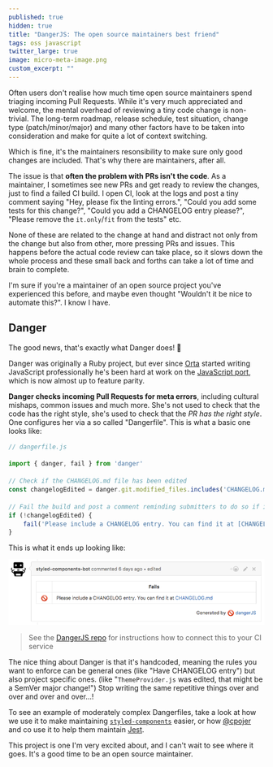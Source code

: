 ```yaml
---
published: true
hidden: true
title: "DangerJS: The open source maintainers best friend"
tags: oss javascript
twitter_large: true
image: micro-meta-image.png
custom_excerpt: ""
---
```


Often users don't realise how much time open source maintainers spend triaging incoming Pull Requests. While it's very much appreciated and welcome, the mental overhead of reviewing a tiny code change is non-trivial. The long-term roadmap, release schedule, test situation, change type (patch/minor/major) and many other factors have to be taken into consideration and make for quite a lot of context switching.

Which is fine, it's the maintainers resonsibility to make sure only good changes are included. That's why there are maintainers, after all.

The issue is that **often the problem with PRs isn't the code**. As a maintainer, I sometimes see new PRs and get ready to review the changes, just to find a failed CI build. I open CI, look at the logs and post a tiny comment saying "Hey, please fix the linting errors.", "Could you add some tests for this change?", "Could you add a CHANGELOG entry please?", "Please remove the `it.only`/`fit` from the tests" etc.

None of these are related to the change at hand and distract not only from the change but also from other, more pressing PRs and issues. This happens before the actual code review can take place, so it slows down the whole process and these small back and forths can take a lot of time and brain to complete.

I'm sure if you're a maintainer of an open source project you've experienced this before, and maybe even thought "Wouldn't it be nice to automate this?". I know I have.

## Danger

The good news, that's exactly what Danger does! 🎉

Danger was originally a Ruby project, but ever since [Orta](https://twitter.com/orta) started writing JavaScript professionally he's been hard at work on the [JavaScript port](https://github.com/danger/danger-js), which is now almost up to feature parity.

**Danger checks incoming Pull Requests for meta errors**, including cultural mishaps, common issues and much more. She's not used to check that the code has the right style, she's used to check that the _PR has the right style_. One configures her via a so called "Dangerfile". This is what a basic one looks like:

```javascript
// dangerfile.js

import { danger, fail } from 'danger'

// Check if the CHANGELOG.md file has been edited
const changelogEdited = danger.git.modified_files.includes('CHANGELOG.md')

// Fail the build and post a comment reminding submitters to do so if it wasn't changed
if (!changelogEdited) {
	fail('Please include a CHANGELOG entry. You can find it at [CHANGELOG.md](CHANGELOG.md)')
}
```

This is what it ends up looking like:

![Danger commenting on GitHub with the above text](/img/danger-changelog-error.png)

> See the [DangerJS repo](https://github.com/danger/danger-js) for instructions how to connect this to your CI service

The nice thing about Danger is that it's handcoded, meaning the rules you want to enforce can be general ones (like "Have CHANGELOG entry") but also project specific ones. (like "`ThemeProvider.js` was edited, that might be a SemVer major change!") Stop writing the same repetitive things over and over and over and over...!

To see an example of moderately complex Dangerfiles, take a look at how we use it to make maintaining [`styled-components`](https://github.com/styled-components/styled-components/blob/master/dangerfile.js) easier, or how [@cpojer](https://github.com/cpojer) and co use it to help them maintain [Jest](https://github.com/facebook/jest/blob/master/dangerfile.js).

This project is one I'm very excited about, and I can't wait to see where it goes. It's a good time to be an open source maintainer.
